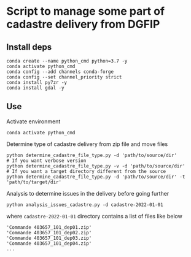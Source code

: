 # Script to manage some part of cadastre delivery from DGFIP

## Install deps

    conda create --name python_cmd python=3.7 -y
    conda activate python_cmd
    conda config --add channels conda-forge
    conda config --set channel_priority strict
    conda install py7zr -y
    conda install gdal -y



## Use

Activate environment
    
    conda activate python_cmd

Determine type of cadastre delivery from zip file and move files

    python determine_cadastre_file_type.py -d 'path/to/source/dir'
    # If you want verbose version
    python determine_cadastre_file_type.py -v -d 'path/to/source/dir'
    # If you want a target directory different from the source
    python determine_cadastre_file_type.py -d 'path/to/source/dir' -t 'path/to/target/dir'

Analysis to determine issues in the delivery before going further

    python analysis_issues_cadastre.py -d cadastre-2022-01-01

where `cadastre-2022-01-01` directory contains a list of files like below

```
'Commande 403657_101_dep01.zip'
'Commande 403657_101_dep02.zip'
'Commande 403657_101_dep03.zip'
'Commande 403657_101_dep04.zip'
...
```
